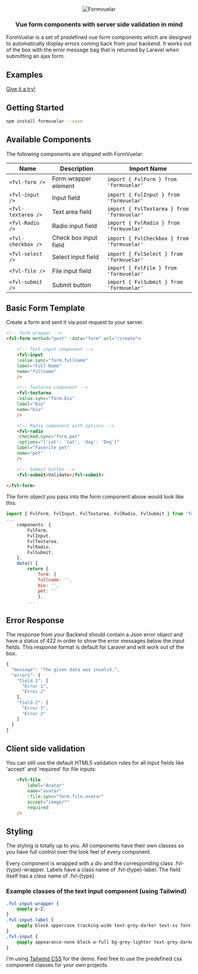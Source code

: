 <p align="center">
    <img src="https://janiskelemen.github.io/formvuelar/example/Formvuelar.svg" alt="Formvuelar" />
</p>
<h3 align="center">Vue form components with server side validation in mind</h3>

<p>
FormVuelar is a set of predefined vue form components which are designed to automatically display errors coming back from your backend. It works out of the box with the error message bag that is returned by Laravel when submitting an ajax form.
</p>

<h2>Examples</h2>
<a href="https://janiskelemen.github.io/formvuelar/" target="_blank">Give it a try!</a>

<h2>Getting Started</h2>

```bash
npm install formvuelar --save
```

<h2>Available Components</h2>

<p>
The following components are shipped with FormVuelar:
</p>

| Name               | Description           | Import Name                                |
| ------------------ | --------------------- | ------------------------------------------ |
| `<fvl-form />`     | Form wrapper element  | `import { FvlForm } from 'formvuelar'`     |
| `<fvl-input />`    | Input field           | `import { FvlInput } from 'formvuelar'`    |
| `<fvl-textarea />` | Text area field       | `import { FvlTextarea } from 'formvuelar'` |
| `<fvl-Radio />`    | Radio input field     | `import { FvlRadio } from 'formvuelar'`    |
| `<fvl-checkbox />` | Check box input field | `import { FvlCheckbox } from 'formvuelar'` |
| `<fvl-select />`   | Select input field    | `import { FvlSelect } from 'formvuelar'`   |
| `<fvl-file />`     | File input field      | `import { FvlFile } from 'formvuelar'`     |
| `<fvl-submit />`   | Submit button         | `import { FvlSubmit } from 'formvuelar'`   |

<h2>Basic Form Template</h2>
<p>
Create a form and sent it via post request to your server.
</p>

```html
<!-- form wrapper -->
<fvl-form method="post" :data="form" url="/create">

    <!-- Text input component -->
    <fvl-input
    :value.sync="form.fullname"
    label="Full Name"
    name="fullname"
    />

    <!-- Textarea component -->
    <fvl-textarea
    :value.sync="form.bio"
    label="Bio"
    name="bio"
    />

    <!-- Radio component with options -->
    <fvl-radio
    :checked.sync="form.pet"
    :options="{'cat': 'Cat', 'dog': 'Dog'}"
    label="Favorite pet"
    name="pet"
    />

    <!-- Submit button -->
    <fvl-submit>Validate</fvl-submit>

</fvl-form>
```

<p>
The form object you pass into the form component above would look like this:
</p>

```javascript
import { FvlForm, FvlInput, FvlTextarea, FvlRadio, FvlSubmit } from 'formvuelar'
...
    components: {
        FvlForm,
        FvlInput,
        FvlTextarea,
        FvlRadio,
        FvlSubmit,
    },
    data() {
        return {
            form: {
            fullname: '',
            bio: '',
            pet: ''
            },
        ...
```

<h2>Error Response</h2>

<p>
The response from your Backend should contain a Json error object and have a status of 422 in order to show the error messages below the input fields. This response format is default for Laravel and will work out of the box.
</p>

```javascript
{
  "message": "The given data was invalid.",
  "errors": {
    "field-1": [
      "Error 1",
      "Error 2"
    ],
    "field-2": [
      "Error 1",
      "Error 2"
    ]
  }
}
```

<h2>Client side validation</h2>
<p>
You can still use the default HTML5 validation rules for all input fields like 'accept' and 'required' for file inputs:
</p>

```html
    <fvl-file
        label="Avatar"
        name="avatar"
        :file.sync="form.file.avatar"
        accept="image/*"
        required
    />
```

<h2>Styling</h2>
<p>
The styling is totally up to you. All components have their own classes so you have full control over the look feel of every component.
</p>
<p>
Every component is wrapped with a div and the corresponding class .fvl-{type}-wrapper.
Labels have a class name of .fvl-{type}-label.
The field itself has a class name of .fvl-{type}
</p>
<h3>Example classes of the text input component (using Tailwind)</h3>

```CSS
.fvl-input-wrapper {
    @apply p-2;
}
.fvl-input-label {
    @apply block uppercase tracking-wide text-grey-darker text-xs font-bold mb-2;
}
.fvl-input {
    @apply appearance-none block w-full bg-grey-lighter text-grey-darkest border border-grey-lighter rounded py-3 px-4 leading-tight;
}
```

<p>
I'm using <a href="https://tailwind.com">Tailwind CSS</a> for the demo.
Feel free to use the predefined css component classes for your own projects.
</p>
